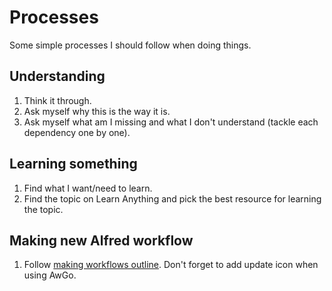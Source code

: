 # Processes
Some simple processes I should follow when doing things.

## Understanding
1. Think it through.
2. Ask myself why this is the way it is.
3. Ask myself what am I missing and what I don't understand (tackle each dependency one by one).

## Learning something
1. Find what I want/need to learn.
2. Find the topic on Learn Anything and pick the best resource for learning the topic.

## Making new Alfred workflow
1. Follow [making workflows outline](../../macOS/apps/alfred/making-workflows.md). Don't forget to add update icon when using AwGo.